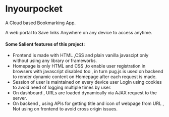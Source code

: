 # Inyourpocket 
<p>A Cloud based Bookmarking App.</p>
A web portal to Save links Anywhere on any device to access anytime.

<h4>Some Salient features of this project:</h4>
<ul>
  
<li>Frontend is made with HTML ,CSS and plain vanilla javascipt only without using any library or frameworks.</li>
<li>Homepage is only HTML and CSS ,to enable user registration in browsers with javascript disabled too , in turn pug.js is used 
on backend to render dynamic content on Homepage after each request is made.</li>  
<li>Session of user is maintained on every device user LogIn using cookies to avoid need of logging multiple times by user.</li>
<li>On dashboard , URLs are loaded dynamically via AJAX request to the server.</li>
<li>On backend , using APIs for getting title and icon of webpage from URL , Not using on frontend  to avoid cross origin issues.</li> 
  
</ul>
